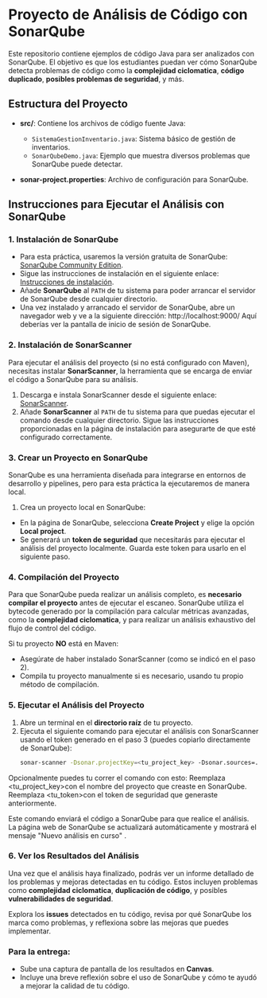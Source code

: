 # Proyecto de Análisis de Código con SonarQube

Este repositorio contiene ejemplos de código Java para ser analizados con SonarQube. El objetivo es que los estudiantes puedan ver cómo SonarQube detecta problemas de código como la **complejidad ciclomatica**, **código duplicado**, **posibles problemas de seguridad**, y más.

## Estructura del Proyecto

- **src/**: Contiene los archivos de código fuente Java:
  - `SistemaGestionInventario.java`: Sistema básico de gestión de inventarios.
  - `SonarQubeDemo.java`: Ejemplo que muestra diversos problemas que SonarQube puede detectar.

- **sonar-project.properties**: Archivo de configuración para SonarQube.

## Instrucciones para Ejecutar el Análisis con SonarQube

### 1. Instalación de SonarQube

- Para esta práctica, usaremos la versión gratuita de SonarQube: [SonarQube Community Edition](https://www.sonarsource.com/open-source-editions/sonarqube-community-edition/).
- Sigue las instrucciones de instalación en el siguiente enlace: [Instrucciones de instalación](https://docs.sonarsource.com/sonarqube/9.9/try-out-sonarqube/).
- Añade **SonarQube** al `PATH` de tu sistema para poder arrancar el servidor de SonarQube desde cualquier directorio.
- Una vez instalado y arrancado el servidor de SonarQube, abre un navegador web y ve a la siguiente dirección:
    http://localhost:9000/
Aquí deberías ver la pantalla de inicio de sesión de SonarQube.

### 2. Instalación de SonarScanner

Para ejecutar el análisis del proyecto (si no está configurado con Maven), necesitas instalar **SonarScanner**, la herramienta que se encarga de enviar el código a SonarQube para su análisis.

1. Descarga e instala SonarScanner desde el siguiente enlace: [SonarScanner](https://docs.sonarsource.com/sonarqube/latest/analyzing-source-code/scanners/sonarscanner/).
2. Añade **SonarScanner** al `PATH` de tu sistema para que puedas ejecutar el comando desde cualquier directorio. Sigue las instrucciones proporcionadas en la página de instalación para asegurarte de que esté configurado correctamente.

### 3. Crear un Proyecto en SonarQube

SonarQube es una herramienta diseñada para integrarse en entornos de desarrollo y pipelines, pero para esta práctica la ejecutaremos de manera local.

1. Crea un proyecto local en SonarQube:
 - En la página de SonarQube, selecciona **Create Project** y elige la opción **Local project**.
 - Se generará un **token de seguridad** que necesitarás para ejecutar el análisis del proyecto localmente. Guarda este token para usarlo en el siguiente paso.

### 4. Compilación del Proyecto

Para que SonarQube pueda realizar un análisis completo, es **necesario compilar el proyecto** antes de ejecutar el escaneo. SonarQube utiliza el bytecode generado por la compilación para calcular métricas avanzadas, como la **complejidad ciclomatica**, y para realizar un análisis exhaustivo del flujo de control del código.

Si tu proyecto **NO** está en Maven:
- Asegúrate de haber instalado SonarScanner (como se indicó en el paso 2).
- Compila tu proyecto manualmente si es necesario, usando tu propio método de compilación.

### 5. Ejecutar el Análisis del Proyecto

1. Abre un terminal en el **directorio raíz** de tu proyecto.
2. Ejecuta el siguiente comando para ejecutar el análisis con SonarScanner usando el token generado en el paso 3 (puedes copiarlo directamente de SonarQube):
   ```bash
   sonar-scanner -Dsonar.projectKey=<tu_project_key> -Dsonar.sources=. -Dsonar.host.url=http://localhost:9000 -Dsonar.login=<tu_token>

Opcionalmente puedes tu correr el comando con esto:
  Reemplaza <tu_project_key>con el nombre del proyecto que creaste en SonarQube.
  Reemplaza <tu_token>con el token de seguridad que generaste anteriormente.

Este comando enviará el código a SonarQube para que realice el análisis. La página web de SonarQube se actualizará automáticamente y mostrará el mensaje "Nuevo análisis en curso" .


 ### 6. Ver los Resultados del Análisis

Una vez que el análisis haya finalizado, podrás ver un informe detallado de los problemas y mejoras detectadas en tu código. Estos incluyen problemas como **complejidad ciclomatica**, **duplicación de código**, y posibles **vulnerabilidades de seguridad**.

Explora los **issues** detectados en tu código, revisa por qué SonarQube los marca como problemas, y reflexiona sobre las mejoras que puedes implementar.

### Para la entrega:

- Sube una captura de pantalla de los resultados en **Canvas**.
- Incluye una breve reflexión sobre el uso de SonarQube y cómo te ayudó a mejorar la calidad de tu código.